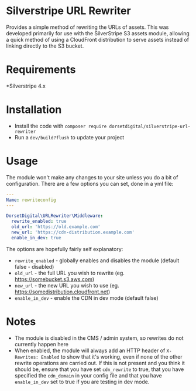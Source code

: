 # Silverstripe URL Rewriter

Provides a simple method of rewriting the URLs of assets.   This was developed primarily for use with the SilverStripe S3 assets module, allowing a quick method of using a CloudFront distribution to serve assets instead of linking directly to the S3 bucket.


# Requirements
*Silverstripe 4.x

# Installation
* Install the code with `composer require dorsetdigital/silverstripe-url-rewriter`
* Run a `dev/build?flush` to update your project

# Usage

The module won't make any changes to your site unless you do a bit of configuration.  There are a few options you can set, done in a yml file:


```yaml
---
Name: rewriteconfig
---

DorsetDigital\URLRewriter\Middleware:
  rewrite_enabled: true
  old_url: 'https://old.example.com'
  new_url: 'https://cdn-distribution.example.com'  
  enable_in_dev: true
```

The options are hopefully fairly self explanatory:

* `rewrite_enabled` - globally enables and disables the module (default false - disabled)
* `old_url` - the full URL you wish to rewrite (eg. https://somebucket.s3.aws.com)
* `new_url` - the new URL you wish to use (eg. https://somedistribution.cloudfront.net)
* `enable_in_dev` - enable the CDN in dev mode (default false)

# Notes

* The module is disabled in the CMS / admin system, so rewrites do not currently happen here
* When enabled, the module will always add an HTTP header of `X-Rewrites: Enabled` to show that it's working, even if none of the other rewrite operations are carried out.  If this is not present and you think it should be, ensure that you have set `cdn_rewrite` to true, that you have specified the `cdn_domain` in your config file and that you have `enable_in_dev` set to true if you are testing in dev mode.
 
